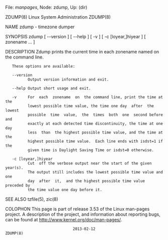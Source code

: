 File: *manpages*,  Node: zdump,  Up: (dir)

ZDUMP(8)                  Linux System Administration                 ZDUMP(8)



NAME
       zdump - timezone dumper

SYNOPSIS
       zdump [ --version ] [ --help ] [ -v ] [ -c [loyear,]hiyear ] [ zonename
       ... ]

DESCRIPTION
       Zdump prints the current time in each zonename  named  on  the  command
       line.

       These options are available:

       --version
              Output version information and exit.

       --help Output short usage and exit.

       -v     For  each  zonename  on  the command line, print the time at the
              lowest possible time value, the time one day  after  the  lowest
              possible  time  value,  the  times  both  one  second before and
              exactly at each detected time discontinuity, the time at one day
              less  than  the highest possible time value, and the time at the
              highest possible time value.  Each line ends with isdst=1 if the
              given time is Daylight Saving Time or isdst=0 otherwise.

       -c [loyear,]hiyear
              Cut  off the verbose output near the start of the given year(s).
              The output still includes the lowest possible time value and one
              day  after  it,  and the highest possible time value preceded by
              the time value one day before it.

SEE ALSO
       tzfile(5), zic(8)

COLOPHON
       This page is part of release 3.53 of the Linux  man-pages  project.   A
       description  of  the project, and information about reporting bugs, can
       be found at http://www.kernel.org/doc/man-pages/.



                                  2013-02-12                          ZDUMP(8)

